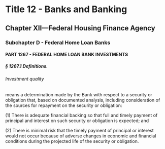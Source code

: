 
# Title 12 - Banks and Banking
## Chapter XII—Federal Housing Finance Agency
### Subchapter D - Federal Home Loan Banks
#### PART 1267 - FEDERAL HOME LOAN BANK INVESTMENTS
##### § 1267.1 Definitions.
###### Investment quality

means a determination made by the Bank with respect to a security or obligation that, based on documented analysis, including consideration of the sources for repayment on the security or obligation:

(1) There is adequate financial backing so that full and timely payment of principal and interest on such security or obligation is expected; and

(2) There is minimal risk that the timely payment of principal or interest would not occur because of adverse changes in economic and financial conditions during the projected life of the security or obligation.
